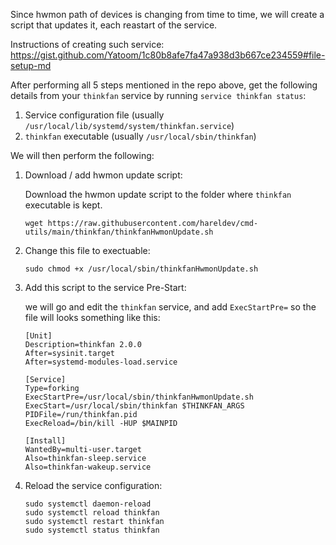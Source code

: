 Since hwmon path of devices is changing from time to time, we will create a script that updates it, each reastart of the service.

Instructions of creating such service:
https://gist.github.com/Yatoom/1c80b8afe7fa47a938d3b667ce234559#file-setup-md

After performing all 5 steps mentioned in the repo above, get the following details from your `thinkfan` service by running `service thinkfan status`:
1. Service configuration file (usually `/usr/local/lib/systemd/system/thinkfan.service`)
2. `thinkfan` executable (usually `/usr/local/sbin/thinkfan`)

We will then perform the following:
1. Download / add hwmon update script:
    
    Download the hwmon update script to the folder where `thinkfan` executable is kept.
    ```
    wget https://raw.githubusercontent.com/hareldev/cmd-utils/main/thinkfan/thinkfanHwmonUpdate.sh
    ```

2. Change this file to exectuable:

    ```
    sudo chmod +x /usr/local/sbin/thinkfanHwmonUpdate.sh
    ```

3. Add this script to the service Pre-Start:
   
    we will go and edit the `thinkfan` service, and add `ExecStartPre=` so the file will looks something like this:

    ```
    [Unit]
    Description=thinkfan 2.0.0
    After=sysinit.target
    After=systemd-modules-load.service

    [Service]
    Type=forking
    ExecStartPre=/usr/local/sbin/thinkfanHwmonUpdate.sh
    ExecStart=/usr/local/sbin/thinkfan $THINKFAN_ARGS
    PIDFile=/run/thinkfan.pid
    ExecReload=/bin/kill -HUP $MAINPID

    [Install]
    WantedBy=multi-user.target
    Also=thinkfan-sleep.service
    Also=thinkfan-wakeup.service
    ```
4. Reload the service configuration:
    ```
    sudo systemctl daemon-reload
    sudo systemctl reload thinkfan
    sudo systemctl restart thinkfan
    sudo systemctl status thinkfan
    ```
